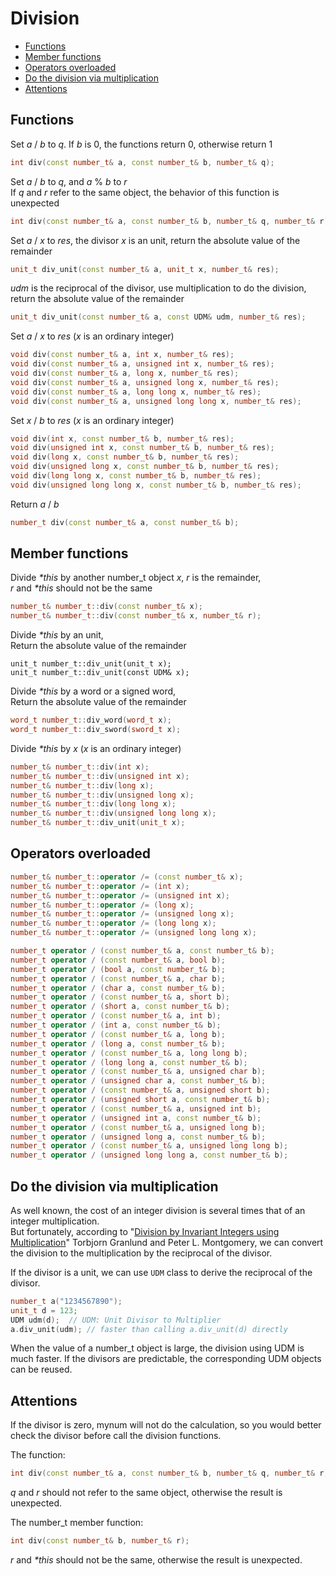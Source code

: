 <h1>Division</h1>

 * [Functions](#functions)
 * [Member functions](#memberfunctions)
 * [Operators overloaded](#operatorsoverloaded)
 * [Do the division via multiplication](#dothedivisionviamultiplication)
 * [Attentions](#attentions)

<h2 id="functions">Functions</h2>

Set _a_ / _b_ to _q_. If _b_ is 0, the functions return 0, otherwise return 1  
```C++
int div(const number_t& a, const number_t& b, number_t& q);
```
Set _a_ / _b_ to _q_, and _a_ % _b_ to _r_  
If _q_ and _r_ refer to the same object, the behavior of this function is unexpected
```C++
int div(const number_t& a, const number_t& b, number_t& q, number_t& r);
```

Set _a_ / _x_ to _res_, the divisor _x_ is an unit, return the absolute value of the remainder
```C++
unit_t div_unit(const number_t& a, unit_t x, number_t& res);
```

_udm_ is the reciprocal of the divisor, use multiplication to do the division, return the absolute value of the remainder
```C++
unit_t div_unit(const number_t& a, const UDM& udm, number_t& res);
```

Set _a_ / _x_ to _res_ (_x_ is an ordinary integer)
```C++
void div(const number_t& a, int x, number_t& res);
void div(const number_t& a, unsigned int x, number_t& res);
void div(const number_t& a, long x, number_t& res);
void div(const number_t& a, unsigned long x, number_t& res);
void div(const number_t& a, long long x, number_t& res);
void div(const number_t& a, unsigned long long x, number_t& res);
```

Set _x_ / _b_ to _res_ (_x_ is an ordinary integer)
```C++
void div(int x, const number_t& b, number_t& res);
void div(unsigned int x, const number_t& b, number_t& res);
void div(long x, const number_t& b, number_t& res);
void div(unsigned long x, const number_t& b, number_t& res);
void div(long long x, const number_t& b, number_t& res);
void div(unsigned long long x, const number_t& b, number_t& res);
```

Return _a_ / _b_
```C++
number_t div(const number_t& a, const number_t& b);
```

<h2 id="memberfunctions">Member functions</h2>

Divide _*this_ by another number_t object _x_, _r_ is the remainder,  
_r_ and _*this_ should not be the same
```C++
number_t& number_t::div(const number_t& x);
number_t& number_t::div(const number_t& x, number_t& r);
```
Divide _*this_ by an unit,  
Return the absolute value of the remainder
```
unit_t number_t::div_unit(unit_t x);
unit_t number_t::div_unit(const UDM& x);
```
Divide _*this_ by a word or a signed word,   
Return the absolute value of the remainder
```C++
word_t number_t::div_word(word_t x);
word_t number_t::div_sword(sword_t x);
```
Divide _*this_ by _x_ (_x_ is an ordinary integer)
```C++
number_t& number_t::div(int x);
number_t& number_t::div(unsigned int x);
number_t& number_t::div(long x);
number_t& number_t::div(unsigned long x);
number_t& number_t::div(long long x);
number_t& number_t::div(unsigned long long x);
number_t& number_t::div_unit(unit_t x);
```

<h2 id="operatorsoverloaded">Operators overloaded</h2>

```C++
number_t& number_t::operator /= (const number_t& x);
number_t& number_t::operator /= (int x);
number_t& number_t::operator /= (unsigned int x);
number_t& number_t::operator /= (long x);
number_t& number_t::operator /= (unsigned long x);
number_t& number_t::operator /= (long long x);
number_t& number_t::operator /= (unsigned long long x);

number_t operator / (const number_t& a, const number_t& b);
number_t operator / (const number_t& a, bool b);
number_t operator / (bool a, const number_t& b);
number_t operator / (const number_t& a, char b);
number_t operator / (char a, const number_t& b);
number_t operator / (const number_t& a, short b);
number_t operator / (short a, const number_t& b);
number_t operator / (const number_t& a, int b);
number_t operator / (int a, const number_t& b);
number_t operator / (const number_t& a, long b);
number_t operator / (long a, const number_t& b);
number_t operator / (const number_t& a, long long b);
number_t operator / (long long a, const number_t& b);
number_t operator / (const number_t& a, unsigned char b);
number_t operator / (unsigned char a, const number_t& b);
number_t operator / (const number_t& a, unsigned short b);
number_t operator / (unsigned short a, const number_t& b);
number_t operator / (const number_t& a, unsigned int b);
number_t operator / (unsigned int a, const number_t& b);
number_t operator / (const number_t& a, unsigned long b);
number_t operator / (unsigned long a, const number_t& b);
number_t operator / (const number_t& a, unsigned long long b);
number_t operator / (unsigned long long a, const number_t& b);
```

<h2 id="dothedivisionviamultiplication">Do the division via multiplication</h2>

As well known, the cost of an integer division is several times that of an integer multiplication.  
But fortunately, according to "[Division by Invariant Integers using Multiplication](https://github.com/brotherbeer/mydocument/blob/master/mynum/resource/divcnst-pldi94.pdf)" Torbjorn Granlund and Peter L. Montgomery, we can convert the division to the multiplication by the reciprocal of the divisor.

If the divisor is a unit, we can use `UDM` class to derive the reciprocal of the divisor.
```C++
number_t a("1234567890");
unit_t d = 123;
UDM udm(d);  // UDM: Unit Divisor to Multiplier
a.div_unit(udm); // faster than calling a.div_unit(d) directly
```
When the value of a number_t object is large, the division using UDM is much faster. If the divisors are predictable, the corresponding UDM objects can be reused. 

<h2 id="attentions">Attentions</h2>

If the divisor is zero, mynum will not do the calculation, so you would better check the divisor before call the division functions.

The function:
```C++
int div(const number_t& a, const number_t& b, number_t& q, number_t& r);
```
_q_ and _r_ should not refer to the same object, otherwise the result is unexpected.

The number_t member function:
```C++
int div(const number_t& b, number_t& r);
```
_r_ and _*this_ should not be the same, otherwise the result is unexpected.

